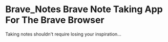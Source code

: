 # Brave_Notes Brave Note Taking App For The Brave Browser 

Taking notes shouldn't require losing your inspiration...


